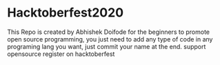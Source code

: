 # Hacktoberfest2020
This Repo is created by Abhishek Doifode for the beginners to promote open source programming, you just need to add any type of code in any programing lang you want, just commit your name at the end.
support opensource register on hacktoberfest
